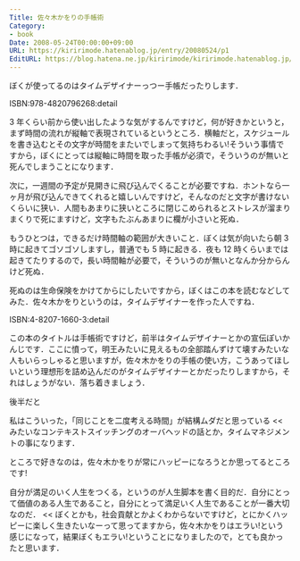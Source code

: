 ```yaml
---
Title: 佐々木かをりの手帳術
Category:
- book
Date: 2008-05-24T00:00:00+09:00
URL: https://kiririmode.hatenablog.jp/entry/20080524/p1
EditURL: https://blog.hatena.ne.jp/kiririmode/kiririmode.hatenablog.jp/atom/entry/8454420450078214854
---
```



ぼくが使ってるのはタイムデザイナーっつー手帳だったりします．

ISBN:978-4820796268:detail

3 年くらい前から使い出したような気がするんですけど，何が好きかというと，まず時間の流れが縦軸で表現されているというところ．横軸だと，スケジュールを書き込むとその文字が時間をまたいでしまって気持ちわるい!そういう事情ですから，ぼくにとっては縦軸に時間を取った手帳が必須で，そういうのが無いと死んでしまうことになります．

次に，一週間の予定が見開きに飛び込んでくることが必要ですね．ホントなら一ヶ月が飛び込んできてくれると嬉しいんですけど，そんなのだと文字が書けないくらいに狭い．人間もあまりに狭いところに閉じこめられるとストレスが溜まりまくりで死にますけど，文字もたぶんあまりに欄が小さいと死ぬ．

もうひとつは，できるだけ時間軸の範囲が大きいこと．ぼくは気が向いたら朝 3 時に起きてゴソゴソしますし，普通でも 5 時に起きる．夜も 12 時くらいまでは起きてたりするので，長い時間軸が必要で，そういうのが無いとなんか分からんけど死ぬ．

死ぬのは生命保険をかけてからにしたいですから，ぼくはこの本を読むなどしてみた．佐々木かをりというのは，タイムデザイナーを作った人ですね．

ISBN:4-8207-1660-3:detail

この本のタイトルは手帳術ですけど，前半はタイムデザイナーとかの宣伝ぽいかんじです．ここに憤って，明王みたいに見えるもの全部踏んずけて壊すみたいな人もいらっしゃると思いますが，佐々木かをりの手帳の使い方，こうあってほしいという理想形を詰め込んだのがタイムデザイナーとかだったりしますから，それはしょうがない．落ち着きましょう．

後半だと
>>
私はこういった，「同じことを二度考える時間」が結構ムダだと思っている
<<
みたいなコンテキストスイッチングのオーバヘッドの話とか，タイムマネジメントの事になります．

ところで好きなのは，佐々木かをりが常にハッピーになろうとか思ってるところです!
>>
自分が満足のいく人生をつくる，というのが人生脚本を書く目的だ．自分にとって価値のある人生であること，自分にとって満足いく人生であることが一番大切なのだ．
<<
ぼくとかも，社会貢献とかよくわからないですけど，とにかくハッピーに楽しく生きたいなーって思ってますから，佐々木かをりはエラい!という感じになって，結果ぼくもエラい!ということになりましたので，とても良かったと思います．
